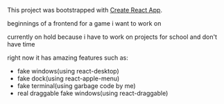 This project was bootstrapped with [Create React App](https://github.com/facebookincubator/create-react-app).

beginnings of a frontend for a game i want to work on

currently on hold because i have to work on projects for school and don't have time

right now it has amazing features such as:

* fake windows(using react-desktop)
* fake dock(using react-apple-menu)
* fake terminal(using garbage code by me)
* real draggable fake windows(using react-draggable)
